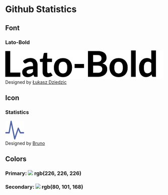 # Github Statistics

## Font

### Lato-Bold

![](website/images/wordmark.svg) </br>
Designed by [Łukasz Dziedzic](https://fonts.google.com/?query=%C5%81ukasz+Dziedzic)

## Icon

### Statistics

![](website/images/icon.svg) </br>
Designed by [Bruno](https://thenounproject.com/brnltn/)

## Colors

### Primary: ![](https://singlecolorimage.com/get/F2EEE4/15x15) rgb(226, 226, 226)

### Secondary: ![](https://singlecolorimage.com/get/5065A8/15x15) rgb(80, 101, 168)
